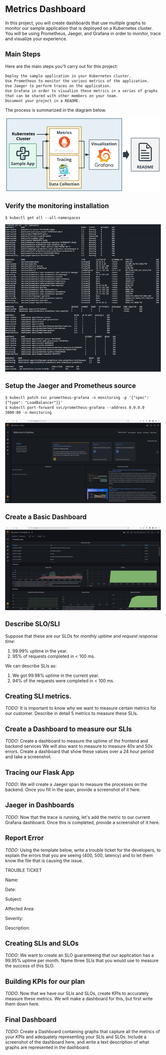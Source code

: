 # Metrics Dashboard

In this project, you will create dashboards that use multiple graphs to monitor our sample application that is deployed on a Kubernetes cluster. You will be using Prometheus, Jaeger, and Grafana in order to monitor, trace and visualize your experience.

## Main Steps

Here are the main steps you'll carry out for this project:

    Deploy the sample application in your Kubernetes cluster.
    Use Prometheus to monitor the various metrics of the application.
    Use Jaeger to perform traces on the application.
    Use Grafana in order to visualize these metrics in a series of graphs that can be shared with other members on your team.
    Document your project in a README.

The process is summarized in the diagram below.

![Project diagram](./answer-img/projectOverview.png)

## Verify the monitoring installation

```shell
$ kubectl get all --all-namespaces
```
![Monitoring installation screenshot](./answer-img/monitoringInstallation.png)

## Setup the Jaeger and Prometheus source

```shell
$ kubectl patch svc prometheus-grafana -n monitoring -p '{"spec": {"type": "LoadBalancer"}}'
$ kubectl port-forward svc/prometheus-grafana --address 0.0.0.0 3000:80 -n monitoring
```
![Grafana](./answer-img/grafanaExposed.png)

## Create a Basic Dashboard

![Prometheus Dashboard](./answer-img/basicDashboard.png)

## Describe SLO/SLI

Suppose that these are our SLOs for *monthly uptime* and *request response time*:
1. 99.99% uptime in the year.
2. 95% of requests completed in < 100 ms.

We can describe SLIs as:
1. We got 99.98% uptime in the current year.
2. 94% of the requests were completed in < 100 ms.

## Creating SLI metrics.
*TODO:* It is important to know why we want to measure certain metrics for our customer. Describe in detail 5 metrics to measure these SLIs. 

## Create a Dashboard to measure our SLIs
*TODO:* Create a dashboard to measure the uptime of the frontend and backend services We will also want to measure to measure 40x and 50x errors. Create a dashboard that show these values over a 24 hour period and take a screenshot.

## Tracing our Flask App
*TODO:*  We will create a Jaeger span to measure the processes on the backend. Once you fill in the span, provide a screenshot of it here.

## Jaeger in Dashboards
*TODO:* Now that the trace is running, let's add the metric to our current Grafana dashboard. Once this is completed, provide a screenshot of it here.

## Report Error
*TODO:* Using the template below, write a trouble ticket for the developers, to explain the errors that you are seeing (400, 500, latency) and to let them know the file that is causing the issue.

TROUBLE TICKET

Name:

Date:

Subject:

Affected Area:

Severity:

Description:


## Creating SLIs and SLOs
*TODO:* We want to create an SLO guaranteeing that our application has a 99.95% uptime per month. Name three SLIs that you would use to measure the success of this SLO.

## Building KPIs for our plan
*TODO*: Now that we have our SLIs and SLOs, create KPIs to accurately measure these metrics. We will make a dashboard for this, but first write them down here.

## Final Dashboard
*TODO*: Create a Dashboard containing graphs that capture all the metrics of your KPIs and adequately representing your SLIs and SLOs. Include a screenshot of the dashboard here, and write a text description of what graphs are represented in the dashboard.  
